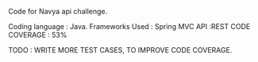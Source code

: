 Code for Navya api challenge.

Coding language : Java.
Frameworks Used : Spring MVC
API :REST
CODE COVERAGE : 53%

TODO : WRITE MORE TEST CASES, TO IMPROVE CODE COVERAGE.
